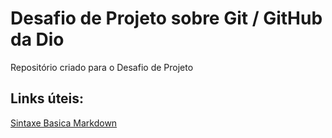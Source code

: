 # Desafio de Projeto sobre Git / GitHub da Dio
Repositório criado para o Desafio de Projeto

## Links úteis:
[Sintaxe Basica Markdown](https://markdownguide.org/basic-syntax/)
